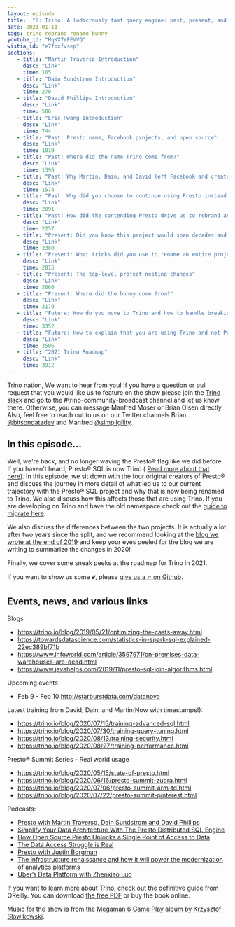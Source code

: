 ```yaml
---
layout: episode
title:  "8: Trino: A ludicrously fast query engine: past, present, and future"
date: 2021-01-11
tags: trino rebrand rename bunny
youtube_id: "HqKX7eFEVVQ"
wistia_id: "e7foxfvsep"
sections: 
   - title: "Martin Traverso Introduction"
     desc: "Link"
     time: 105
   - title: "Dain Sundstrom Introduction"
     desc: "Link"
     time: 270
   - title: "David Phillips Introduction"
     desc: "Link"
     time: 506
   - title: "Eric Hwang Introduction"
     desc: "Link"
     time: 744
   - title: "Past: Presto name, Facebook projects, and open source"
     desc: "Link"
     time: 1010
   - title: "Past: Where did the name Trino come from?"
     desc: "Link"
     time: 1396
   - title: "Past: Why Martin, Dain, and David left Facebook and created a Presto fork"
     desc: "Link"
     time: 1574
   - title: "Past: Why did you choose to continue using Presto instead of rebranding?"
     desc: "Link"
     time: 2091
   - title: "Past: How did the contending Presto drive us to rebrand as Trino?"
     desc: "Link"
     time: 2257
   - title: "Present: Did you know this project would span decades and when did you know?"
     desc: "Link"
     time: 2380
   - title: "Present: What tricks did you use to rename an entire project in the span of a week?"
     desc: "Link"
     time: 2815
   - title: "Present: The top-level project nesting changes"
     desc: "Link"
     time: 3060
   - title: "Present: Where did the bunny come from?"
     desc: "Link"
     time: 3179
   - title: "Future: How do you move to Trino and how to handle breaking changes?"
     desc: "Link"
     time: 3352
   - title: "Future: How to explain that you are using Trino and not Presto to your boss."
     desc: "Link"
     time: 3506
   - title: "2021 Trino Roadmap"
     desc: "Link"
     time: 3912
---
```


Trino nation, We want to hear from you! If you have a question or pull request 
that you would like us to feature on the show please join the 
[Trino slack](slack.html) and go to the \#trino-community-broadcast channel 
and let us know there. Otherwise, you can message Manfred Moser or Brian Olsen 
directly. Also, feel free to reach out to us on our Twitter channels Brian 
[@bitsondatadev](https://twitter.com/bitsondatadev) and Manfred 
[@simpligility](https://twitter.com/simpligility).

## In this episode...

Well, we're back, and no longer waving the Presto® flag like we did before. If 
you haven't heard, Presto® SQL is now Trino (
[Read more about that here](https://trino.io/blog/2020/12/27/announcing-trino.html)).
In this episode, we sit down with the four original creators of Presto® and
discuss the journey in more detail of what led us to our current trajectory with
the Presto® SQL project and why that is now being renamed to Trino. We also
discuss how this affects those that are using Trino. If you are developing on
Trino and have the old namespace check out the 
[guide to migrate here](https://trino.io/blog/2021/01/04/migrating-from-prestosql-to-trino.html).

We also discuss the differences between the two projects. It is actually a lot
after two years since the split, and we recommend looking at the
[blog we wrote at the end of 2019](https://trino.io/blog/2020/01/01/2019-summary.html)
and keep your eyes peeled for the blog we are writing to summarize the changes
in 2020!

Finally, we cover some sneak peeks at the roadmap for Trino in 2021.

If you want to show us some 💕, please [give us a ⭐ on Github](https://github.com/trinodb/trino/blob/master/.github/star.png).

## Events, news, and various links

Blogs
 - <https://trino.io/blog/2019/05/21/optimizing-the-casts-away.html>
 - <https://towardsdatascience.com/statistics-in-spark-sql-explained-22ec389bf71b>
 - <https://www.infoworld.com/article/3597971/on-premises-data-warehouses-are-dead.html>
 - <https://www.javahelps.com/2019/11/presto-sql-join-algorithms.html>
 
Upcoming events
 - Feb 9 - Feb 10 <http://starburstdata.com/datanova>

Latest training from David, Dain, and Martin(Now with timestamps!):
 - <https://trino.io/blog/2020/07/15/training-advanced-sql.html>
 - <https://trino.io/blog/2020/07/30/training-query-tuning.html>
 - <https://trino.io/blog/2020/08/13/training-security.html>
 - <https://trino.io/blog/2020/08/27/training-performance.html>

Presto® Summit Series - Real world usage
 - <https://trino.io/blog/2020/05/15/state-of-presto.html>
 - <https://trino.io/blog/2020/06/16/presto-summit-zuora.html>
 - <https://trino.io/blog/2020/07/06/presto-summit-arm-td.html>
 - <https://trino.io/blog/2020/07/22/presto-summit-pinterest.html>

Podcasts:
 - [Presto with Martin Traverso, Dain Sundstrom and David Phillips](https://www.contributor.fyi/presto)
 - [Simplify Your Data Architecture With The Presto Distributed SQL Engine](https://www.dataengineeringpodcast.com/presto-distributed-sql-episode-149/)
 - [How Open Source Presto Unlocks a Single Point of Access to Data](https://redhatx.buzzsprout.com/755519/5980279)
 - [The Data Access Struggle is Real](https://redhatx.buzzsprout.com/755519/5656471)
 - [Presto with Justin Borgman](https://softwareengineeringdaily.com/2020/02/07/presto-with-justin-borgman/)
 - [The infrastructure renaissance and how it will power the modernization of analytics platforms](https://redhatx.buzzsprout.com/755519/3923864)
 - [Uber’s Data Platform with Zhenxiao Luo](https://softwareengineeringdaily.com/2018/05/24/ubers-data-platform-with-zhenxiao-luo/)
 

If you want to learn more about Trino, check out the definitive guide from 
OReilly. You can download 
[the free PDF](https://www.starburstdata.com/oreilly-presto-guide-download/) or 
buy the book online.

Music for the show is from the [Megaman 6 Game Play album by Krzysztof 
Słowikowski](https://krzysztofslowikowski.bandcamp.com/album/mega-man-6-gp).


